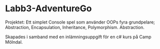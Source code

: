 # Labb3-AdventureGo

Projektet: Ett simplet Console spel som använder OOPs fyra grundpelare; Abstraction, Encapsulation, Inheritance, Polymorphism. Abstraction. 

Skapades i samband med en inlämningsuppgift för en c# kurs på Camp Mölndal. 


